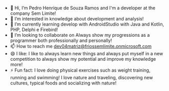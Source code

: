 - 👋 Hi, I’m Pedro Henrique de Souza Ramos and I'm a developer at the company Sem Limite!
- 👀 I’m interested in knowledge about development and analysis!
- 🌱 I’m currently learning develop with AndroidStudio with Java and Kotlin, PHP, Delphi e Firebird!
- 💞️ I’m looking to collaborate on Always show my progressions as a programmer both professionally and personally!
- 📫 How to reach me dev04matriz@friossemlimite.onmicrosoft.com
- 😄 I like: I like to always learn new things and always put myself in a new competition to always show my potential and improve my knowledge more!
- ⚡ Fun fact: I love doing physical exercises such as weight training, running and swimming! I love nature and traveling, discovering new cultures, typical foods and socializing with nature!

<!---
PedroHenriqueSR-DEV/PedroHenriqueSR-DEV is a ✨ special ✨ repository because its `README.md` (this file) appears on your GitHub profile.
You can click the Preview link to take a look at your changes.
--->
